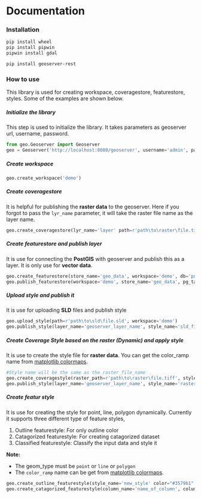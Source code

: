 # Documentation

### Installation
```bash
pip install wheel
pip install pipwin
pipwin install gdal

pip install geoserver-rest
```

### How to use
This library is used for creating workspace, coveragestore, featurestore, styles. Some of the examples are shown below.

##### Initialize the library
This step is used to initialize the library. It takes parameters as geoserver url, username, password.

```python
from geo.Geoserver import Geoserver
geo = Geoserver('http://localhost:8080/geoserver', username='admin', password='geoserver')
```

##### Create workspace
```python
geo.create_workspace('demo')
```

##### Create coveragestore
It is helpful for publishing the **raster data** to the geoserver. Here if you forgot to pass the `lyr_name` parameter, it will take the raster file name as the layer name. 

```python
geo.create_coveragestore(lyr_name='layer' path=r'path\to\raster\file.tif', workspace='demo')
```

##### Create featurestore and publish layer
It is use for connecting the **PostGIS** with geoserver and publish this as a layer. It is only use for **vector data**.

```python
geo.create_featurestore(store_name='geo_data', workspace='demo', db='postgres', host='localhost', pg_user='postgres', pg_password='admin')
geo.publish_featurestore(workspace='demo', store_name='geo_data', pg_table='geodata_table_name')
```

##### Upload style and publish it
It is use for uploading **SLD** files and publish style
```python
geo.upload_style(path=r'path\to\sld\file.sld', workspace='demo')
geo.publish_style(layer_name='geoserver_layer_name', style_name='sld_file_name', workspace='demo')
```


##### Create Coverage Style based on the raster (Dynamic) and apply style
It is use to create the style file for **raster data**. You can get the color_ramp name from [matplotlib colormaps](https://matplotlib.org/3.3.0/tutorials/colors/colormaps.html).

```python
#Style name will be the same as the raster_file_name
geo.create_coveragestyle(raster_path=r'path\to\raster\file.tiff', style_name='style_1', workspace='demo', color_ramp='RdYiGn')
geo.publish_style(layer_name='geoserver_layer_name', style_name='raster_file_name', workspace='demo')
```

##### Create featur style
It is use for creating the style for point, line, polygon dynamically. Currently it supports three different type of feature styles,

1. Outline featurestyle: For only outline color
2. Catagorized featurestyle: For creating catagorized dataset
3. Classified featurestyle: Classify the input data and style it

**Note:** 
* The geom_type must be `point` or `line` or `polygon`
* The `color_ramp` name can be get from [matplotlib colormaps](https://matplotlib.org/3.3.0/tutorials/colors/colormaps.html).

```python
geo.create_outline_featurestyle(style_name='new_style' color="#3579b1" geom_type='polygon', workspace='demo')
geo.create_catagorized_featurestyle(column_name='name_of_column', column_distinct_values=[1,2,3,4,5,6,7], workspace='demo', color_ramp='tab20', geom_type='polygon', outline_color='#000000')

```